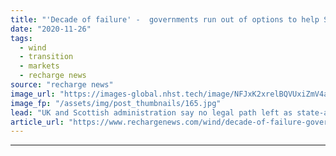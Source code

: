 ```yaml
---
title: "'Decade of failure' -  governments run out of options to help Scotland's BiFab win offshore wind work"
date: "2020-11-26"
tags: 
  - wind
  - transition
  - markets
  - recharge news
source: "recharge news"
image_url: "https://images-global.nhst.tech/image/NFJxK2xrelBQVUxiZmV4aFk3bktnOTlHOGQ5aHlqTndPcDdmVmgxejhYcz0=/nhst/binary/043fa92f7bcf52acb6296c2d77ad13b9"
image_fp: "/assets/img/post_thumbnails/165.jpg"
lead: "UK and Scottish administration say no legal path left as state-aid rules prevent further assistance to fabricator"
article_url: "https://www.rechargenews.com/wind/decade-of-failure-governments-run-out-of-options-to-help-scotlands-bifab-win-offshore-wind-work/2-1-919493"
---
```


---
